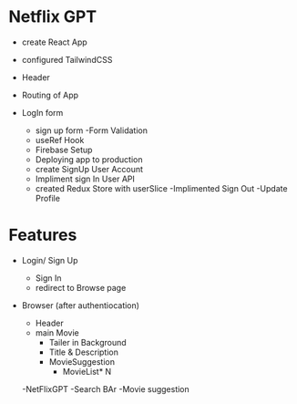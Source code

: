 
# Netflix GPT

- create React App
- configured TailwindCSS
 - Header
  - Routing of App

 - LogIn form
   - sign up form
   -Form Validation
   - useRef Hook
   - Firebase  Setup
   - Deploying app to production
   - create SignUp User Account 
   - Impliment sign In User API
   - created Redux Store with userSlice
   -Implimented Sign Out
   -Update Profile
   


# Features
- Login/ Sign Up
    - Sign In
    - redirect to Browse page
 - Browser (after authentiocation)
     - Header
     - main Movie
        - Tailer in Background
        - Title & Description
        - MovieSuggestion
            - MovieList* N


   -NetFlixGPT
     -Search BAr
     -Movie suggestion


